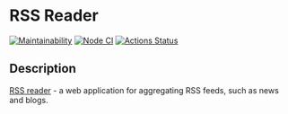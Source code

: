 # RSS Reader
[![Maintainability](https://api.codeclimate.com/v1/badges/d46ac2cf9f214a3c1190/maintainability)](https://codeclimate.com/github/Deim-Sha/frontend-project-lvl3/maintainability)
[![Node CI](https://github.com/Deim-Sha/frontend-project-lvl3/workflows/Node%20CI/badge.svg)](https://github.com/Deim-Sha/frontend-project-lvl3/actions)
[![Actions Status](https://github.com/Deim-Sha/frontend-project-lvl3/workflows/hexlet-check/badge.svg)](https://github.com/Deim-Sha/frontend-project-lvl3/actions)
## Description
[RSS reader](https://frontend-project-lvl3-ten-gamma.vercel.app/) - a web application for aggregating RSS feeds, such as news and blogs.
